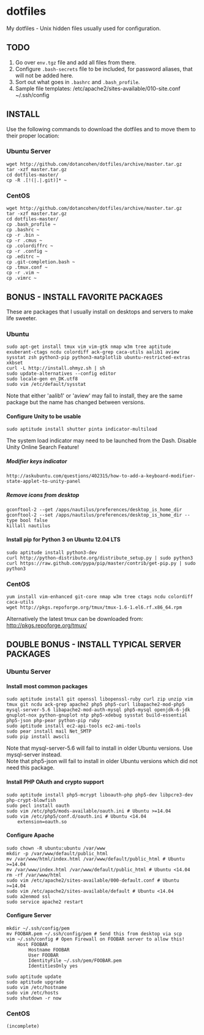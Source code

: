 dotfiles
========

My dotfiles - Unix hidden files usually used for configuration.



TODO
----

1. Go over `env.tgz` file and add all files from there.
2. Configure `.bash-secrets` file to be included, for password aliases, that will not be added here.
3. Sort out what goes in `.bashrc` and `.bash_profile`.
4. Sample file templates:
    /etc/apache2/sites-available/010-site.conf
	~/.ssh/config



INSTALL
-------

Use the following commands to download the dotfiles and to move them to their proper location:

### Ubuntu Server
	wget http://github.com/dotancohen/dotfiles/archive/master.tar.gz
	tar -xzf master.tar.gz
	cd dotfiles-master/
	cp -R .[!(|.|.git)]* ~


### CentOS
	wget http://github.com/dotancohen/dotfiles/archive/master.tar.gz
	tar -xzf master.tar.gz
	cd dotfiles-master/
	cp .bash_profile ~
	cp .bashrc ~
	cp -r .bin ~
	cp -r .cmus ~
	cp .colordiffrc ~
	cp -r .config ~
	cp .editrc ~
	cp .git-completion.bash ~
	cp .tmux.conf ~
	cp -r .vim ~
	cp .vimrc ~



BONUS - INSTALL FAVORITE PACKAGES
---------------------------------

These are packages that I usually install on desktops and servers to make life sweeter.

### Ubuntu
	sudo apt-get install tmux vim vim-gtk nmap w3m tree aptitude exuberant-ctags ncdu colordiff ack-grep caca-utils aalib1 aview sysstat zsh python3-pip python3-matplotlib ubuntu-restricted-extras xkbset
	curl -L http://install.ohmyz.sh | sh
	sudo update-alternatives --config editor
	sudo locale-gen en_DK.utf8
	sudo vim /etc/default/sysstat

Note that either 'aalib1' or 'aview' may fail to install, they are the same package but the name has changed between versions.


#### Configure Unity to be usable
	sudo aptitude install shutter pinta indicator-multiload

The system load indicator may need to be launched from the Dash.
Disable Unity Online Search Feature!


##### Modifier keys indicator
    http://askubuntu.com/questions/402315/how-to-add-a-keyboard-modifier-state-applet-to-unity-panel


##### Remove icons from desktop
    gconftool-2 --get /apps/nautilus/preferences/desktop_is_home_dir
    gconftool-2 --set /apps/nautilus/preferences/desktop_is_home_dir --type bool false
    killall nautilus


#### Install pip for Python 3 on Ubuntu 12.04 LTS
	sudo aptitude install python3-dev
	curl http://python-distribute.org/distribute_setup.py | sudo python3
	curl https://raw.github.com/pypa/pip/master/contrib/get-pip.py | sudo python3


### CentOS
	yum install vim-enhanced git-core nmap w3m tree ctags ncdu colordiff caca-utils
	wget http://pkgs.repoforge.org/tmux/tmux-1.6-1.el6.rf.x86_64.rpm

Alternatively the latest tmux can be downloaded from: http://pkgs.repoforge.org/tmux/



DOUBLE BONUS - INSTALL TYPICAL SERVER PACKAGES
----------------------------------------------

### Ubuntu Server

#### Install most common packages
	sudo aptitude install git openssl libopenssl-ruby curl zip unzip vim tmux git ncdu ack-grep apache2 php5 php5-curl libapache2-mod-php5 mysql-server-5.6 libapache2-mod-auth-mysql php5-mysql openjdk-6-jdk gnuplot-nox python-gnuplot ntp php5-xdebug sysstat build-essential php5-json php-pear python-pip ruby
	sudo aptitude install ec2-api-tools ec2-ami-tools
	sudo pear install mail Net_SMTP
	sudo pip install awscli

Note that mysql-server-5.6 will fail to install in older Ubuntu versions. Use mysql-server instead.  
Note that php5-json will fail to install in older Ubuntu versions which did not need this package.

#### Install PHP OAuth and crypto support
	sudo aptitude install php5-mcrypt liboauth-php php5-dev libpcre3-dev php-crypt-blowfish
	sudo pecl install oauth
	sudo vim /etc/php5/mods-available/oauth.ini # Ubuntu >=14.04
	sudo vim /etc/php5/conf.d/oauth.ini # Ubuntu <14.04
		extension=oauth.so

#### Configure Apache
	sudo chown -R ubuntu:ubuntu /var/www
	mkdir -p /var/www/default/public_html
	mv /var/www/html/index.html /var/www/default/public_html # Ubuntu >=14.04
	mv /var/www/index.html /var/www/default/public_html # Ubuntu <14.04
	rm -rf /var/www/html
	sudo vim /etc/apache2/sites-available/000-default.conf # Ubuntu >=14.04
	sudo vim /etc/apache2/sites-available/default # Ubuntu <14.04
	sudo a2enmod ssl
	sudo service apache2 restart

#### Configure Server
	mkdir ~/.ssh/config/pem
	mv FOOBAR.pem ~/.ssh/config/pem # Send this from desktop via scp
	vim ~/.ssh/config # Open Firewall on FOOBAR server to allow this!
		Host FOOBAR
			Hostname FOOBAR
			User FOOBAR
			IdentityFile ~/.ssh/pem/FOOBAR.pem
			IdentitiesOnly yes

	sudo aptitude update
	sudo aptitude upgrade
	sudo vim /etc/hostname
	sudo vim /etc/hosts
	sudo shutdown -r now


### CentOS
	(incomplete)

